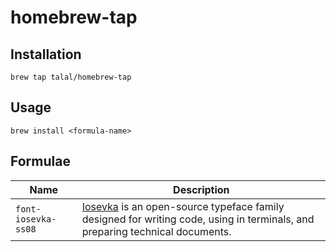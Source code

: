 # homebrew-tap

## Installation

```
brew tap talal/homebrew-tap
```

## Usage

```
brew install <formula-name>
```

## Formulae

| Name | Description |
| --- | --- |
| `font-iosevka-ss08` | [Iosevka](iosevka) is an open-source typeface family designed for writing code, using in terminals, and preparing technical documents. |

[bonclay]: https://github.com/talal/bonclay
[mimir]: https://github.com/talal/mimir
[iosevka]: https://github.com/be5invis/Iosevka
